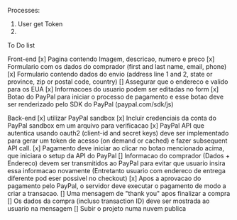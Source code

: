   Processes:
  1. User get Token
  2. 


To Do list

  Front-end
    [x] Pagina contendo Imagem, descricao, numero e preco
    [x] Formulario com os dados do comprador (first and last name, email, phone)
    [x] Formulario contendo dados do envio (address line 1 and 2, state or province, zip or postal code, country)
    [] Assegurar que o endereco e valido para os EUA
    [x] Informacoes do usuario podem ser editadas no form
    [x] Botao do PayPal para iniciar o processo de pagamento e esse botao deve ser renderizado pelo SDK do PayPal (paypal.com/sdk/js)

  Back-end
    [x] utilizar PayPal sandbox
    [x] Incluir credenciais da conta do PayPal sandbox em um arquivo para verificacao
    [x] PayPal API que autentica usando oauth2 (client-id and secret keys) deve ser implementado para gerar um token de acesso (on demand or cached) e fazer subsequent API call.
    [x] Pagamento deve iniciar ao clicar no botao mencionado acima, que iniciara o setup da API do PayPal
    [] Informacao do comprador (Dados + Endereco) devem ser transmitidos ao PayPal para evitar que usuario insira essa informacao novamente (Entretanto usuario com endereco de entrega diferente pod eser possivel no checkout)
    [x] Apos a aprovacao do pagamento pelo PayPal, o servidor deve executar o pagamento de modo a criar a transacao.
    [] Uma mensagem de "thank you" apos finalizar a compra
    [] Os dados da compra (incluso transaction ID) deve ser mostrada ao usuario na mensagem
    [] Subir o projeto numa nuvem publica
